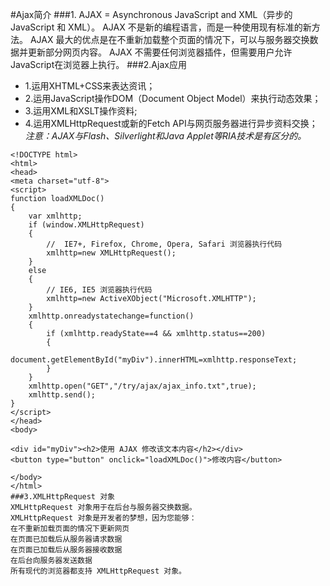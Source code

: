 #Ajax简介
###1.
AJAX = Asynchronous JavaScript and XML（异步的 JavaScript 和 XML）。
AJAX 不是新的编程语言，而是一种使用现有标准的新方法。
AJAX 最大的优点是在不重新加载整个页面的情况下，可以与服务器交换数据并更新部分网页内容。
AJAX 不需要任何浏览器插件，但需要用户允许JavaScript在浏览器上执行。
###2.Ajax应用
* 1.运用XHTML+CSS来表达资讯；
* 2.运用JavaScript操作DOM（Document Object Model）来执行动态效果；
* 3.运用XML和XSLT操作资料;
* 4.运用XMLHttpRequest或新的Fetch API与网页服务器进行异步资料交换；  
*注意：AJAX与Flash、Silverlight和Java Applet等RIA技术是有区分的。*
```
<!DOCTYPE html>
<html>
<head>
<meta charset="utf-8">
<script>
function loadXMLDoc()
{
	var xmlhttp;
	if (window.XMLHttpRequest)
	{
		//  IE7+, Firefox, Chrome, Opera, Safari 浏览器执行代码
		xmlhttp=new XMLHttpRequest();
	}
	else
	{
		// IE6, IE5 浏览器执行代码
		xmlhttp=new ActiveXObject("Microsoft.XMLHTTP");
	}
	xmlhttp.onreadystatechange=function()
	{
		if (xmlhttp.readyState==4 && xmlhttp.status==200)
		{
			document.getElementById("myDiv").innerHTML=xmlhttp.responseText;
		}
	}
	xmlhttp.open("GET","/try/ajax/ajax_info.txt",true);
	xmlhttp.send();
}
</script>
</head>
<body>

<div id="myDiv"><h2>使用 AJAX 修改该文本内容</h2></div>
<button type="button" onclick="loadXMLDoc()">修改内容</button>

</body>
</html>
###3.XMLHttpRequest 对象
XMLHttpRequest 对象用于在后台与服务器交换数据。  
XMLHttpRequest 对象是开发者的梦想，因为您能够：
在不重新加载页面的情况下更新网页
在页面已加载后从服务器请求数据
在页面已加载后从服务器接收数据
在后台向服务器发送数据
所有现代的浏览器都支持 XMLHttpRequest 对象。

